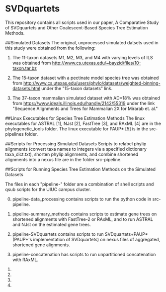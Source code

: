# SVDquartets
This repository contains all scripts used in our paper,
A Comparative Study of SVDquartets and Other Coalescent-Based Species Tree Estimation Methods.

##Simulated Datasets
The original, unprocessed simulated datsets used in this study were obtained from the following:

1. The 11-taxon datasets M1, M2, M3, and M4 with varying levels of ILS was obtained from
http://www.cs.utexas.edu/~bayzid/files/10-taxon.tar.bz

2. The 15-taxon dataset with a pectinate model species tree was obtained from 
http://www.cs.utexas.edu/users/phylo/datasets/weighted-binning-datasets.html
under the "15-taxon datasets" link.

3. The 37-taxon mammalian simulated dataset with AD=18% was obtained from
https://www.ideals.illinois.edu/handle/2142/55319
under the link "Sequence Alignments and Trees for Mammalian 2X for Mirarab et. al."

##Linux Executables for Species Tree Estimation Methods
The linux executables for ASTRAL [1], NJst [2], FastTree [3], and RAxML [4] are in the phylogenetic_tools folder. 
The linux executable for PAUP* [5]  is in the src-pipelines folder. 

##Scripts for Processing Simulated Datasets
Scripts to relabel phylip alignments (convert taxa names to integers via a specified dictionary taxa_dict.txt),
shorten phylip alignments, and combine shortened alignments into a nexus file are in the folder src-pipeline.

##Scripts for Running Species Tree Estimation Methods on the Simulated Datasets

The files in each "pipeline-" folder are a combination of shell scripts and qsub scripts 
for the UIUC campus cluster. 

0) pipeline-data_processing contains scripts to run the python code in src-pipeline. 

1) pipeline-summary_methods contains scripts to estimate gene trees on shortened alignments with 
FastTree-2 or RAxML, and to run ASTRAL and NJst on the estimated gene trees.

2) pipeline-SVDquartets contains scripts to run SVDquartets+PAUP* (PAUP*'s implementation of SVDquartets)
on nexus files of aggregated, shortened gene alignments. 

3) pipeline-concatenation has scripts to run unpartitioned concatenation with RAxML. 






1. 
2. 
3.
4.
